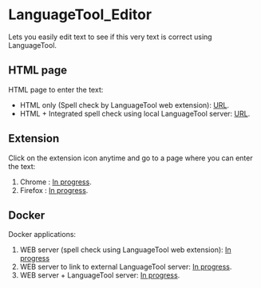 # LanguageTool_Editor
Lets you easily edit text to see if this very text is correct using LanguageTool.

## HTML page
HTML page to enter the text:
- HTML only (Spell check by LanguageTool web extension): [URL](https://github.com/PonyLucky/LanguageTool_Editor/tree/HTML-page).
- HTML + Integrated spell check using local LanguageTool server: [URL](https://github.com/PonyLucky/LanguageTool_Editor/tree/HTML-page-spell-check).

## Extension
Click on the extension icon anytime and go to a page where you can enter the text:
1) Chrome : [In progress]().
2) Firefox : [In progress]().

## Docker
Docker applications:
1) WEB server (spell check using LanguageTool web extension): [In progress]()
2) WEB server to link to external LanguageTool server: [In progress]().
3) WEB server + LanguageTool server: [In progress]().

